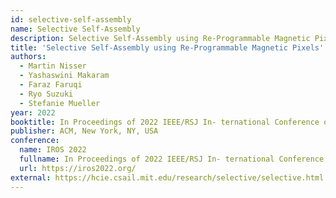 ```yaml
---
id: selective-self-assembly
name: Selective Self-Assembly
description: Selective Self-Assembly using Re-Programmable Magnetic Pixels
title: 'Selective Self-Assembly using Re-Programmable Magnetic Pixels'
authors:
  - Martin Nisser
  - Yashaswini Makaram
  - Faraz Faruqi
  - Ryo Suzuki
  - Stefanie Mueller
year: 2022
booktitle: In Proceedings of 2022 IEEE/RSJ In- ternational Conference on Intelligent Robots and Systems (IROS '22)
publisher: ACM, New York, NY, USA
conference:
  name: IROS 2022
  fullname: In Proceedings of 2022 IEEE/RSJ In- ternational Conference on Intelligent Robots and Systems (IROS 2022)
  url: https://iros2022.org/
external: https://hcie.csail.mit.edu/research/selective/selective.html
---
```




